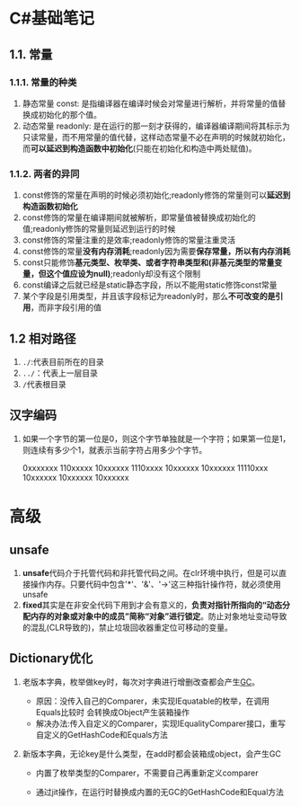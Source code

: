 #  C#基础笔记
## 1.1. 常量
### 1.1.1. 常量的种类 
1. 静态常量 const: 是指编译器在编译时候会对常量进行解析，并将常量的值替换成初始化的那个值。
2. 动态常量 readonly: 是在运行的那一刻才获得的，编译器编译期间将其标示为只读常量，而不用常量的值代替，这样动态常量不必在声明的时候就初始化，而**可以延迟到构造函数中初始化**(只能在初始化和构造中两处赋值)。
### 1.1.2. 两者的异同
1. const修饰的常量在声明的时候必须初始化;readonly修饰的常量则可以**延迟到构造函数初始化**
2. const修饰的常量在编译期间就被解析，即常量值被替换成初始化的值;readonly修饰的常量则延迟到运行的时候
3. const修饰的常量注重的是效率;readonly修饰的常量注重灵活
4. const修饰的常量**没有内存消耗**;readonly因为需要**保存常量，所以有内存消耗**
5. const只能修饰**基元类型、枚举类、或者字符串类型和(非基元类型的常量变量，但这个值应设为null)**;readonly却没有这个限制
6. const编译之后就已经是static静态字段，所以不能用static修饰const常量
7. 某个字段是引用类型，并且该字段标记为readonly时，那么**不可改变的是引用**，而非字段引用的值

## 1.2 相对路径

1. `./`:代表目前所在的目录
2. `../`：代表上一层目录
3. `/`代表根目录

## 汉字编码

1. 如果一个字节的第一位是0，则这个字节单独就是一个字符；如果第一位是1，则连续有多少个1，就表示当前字符占用多少个字节。

   0xxxxxxx
   110xxxxx 10xxxxxx
   1110xxxx 10xxxxxx 10xxxxxx
   11110xxx 10xxxxxx 10xxxxxx 10xxxxxx

# 高级

## unsafe

1. **unsafe**代码介于托管代码和非托管代码之间。在clr环境中执行，但是可以直接操作内存。只要代码中包含'*'、'&'、'->'这三种指针操作符，就必须使用unsafe
2. **fixed**其实是在非安全代码下用到才会有意义的，**负责对指针所指向的“动态分配内存的对象或对象中的成员”简称“对象”进行锁定**。防止对象地址变动导致的混乱(CLR导致的)，禁止垃圾回收器重定位可移动的变量。

## Dictionary优化

1. 老版本字典，枚举做key时，每次对字典进行增删改查都会产生<u>GC</u>。

   * 原因：没传入自己的Comparer，未实现IEquatable的枚举，在调用Equals比较时 会转换成Object产生装箱操作
   * 解决办法:传入自定义的Comparer，实现IEqualityComparer<TargetEnum>接口，重写自定义的GetHashCode和Equals方法

2. 新版本字典，无论key是什么类型，在add时都会装箱成object，会产生GC

   * 内置了枚举类型的Comparer，不需要自己再重新定义comparer

   * 通过jit操作，在运行时替换成内置的无GC的GetHashCode和Equal方法

     

